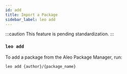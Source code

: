 ```yaml
---
id: add
title: Import a Package
sidebar_label: leo add
---
```


:::caution
This feature is pending standardization.
:::

### `leo add`

To add a package from the Aleo Package Manager, run:
```bash
leo add {author}/{package_name}
```
